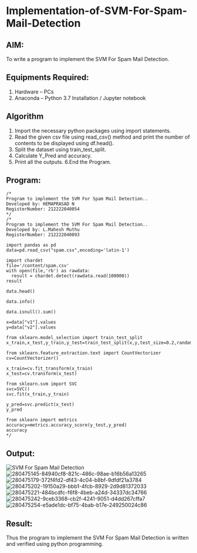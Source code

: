 # Implementation-of-SVM-For-Spam-Mail-Detection

## AIM:
To write a program to implement the SVM For Spam Mail Detection.

## Equipments Required:
1. Hardware – PCs
2. Anaconda – Python 3.7 Installation / Jupyter notebook

## Algorithm
1. Import the necessary python packages using import statements.
2. Read the given csv file using read_csv() method and print the number of contents to be displayed using df.head(). 
3. Split the dataset using train_test_split. 
4. Calculate Y_Pred and accuracy.
5. Print all the outputs. 6.End the Program.

## Program:
```
/*
Program to implement the SVM For Spam Mail Detection..
Developed by: HEMAPRASAD N
RegisterNumber: 212222040054
*/
/*
Program to implement the SVM For Spam Mail Detection..
Developed by: L.Mahesh Muthu
RegisterNumber: 212222040093

import pandas as pd
data=pd.read_csv("spam.csv",encoding='latin-1')

import chardet 
file='/content/spam.csv'
with open(file,'rb') as rawdata:
  result = chardet.detect(rawdata.read(100000))
result

data.head()

data.info()

data.isnull().sum()

x=data["v1"].values
y=data["v2"].values

from sklearn.model_selection import train_test_split
x_train,x_test,y_train,y_test=train_test_split(x,y,test_size=0.2,random_state=0)

from sklearn.feature_extraction.text import CountVectorizer
cv=CountVectorizer()

x_train=cv.fit_transform(x_train)
x_test=cv.transform(x_test)

from sklearn.svm import SVC
svc=SVC()
svc.fit(x_train,y_train)

y_pred=svc.predict(x_test)
y_pred

from sklearn import metrics
accuracy=metrics.accuracy_score(y_test,y_pred)
accuracy
*/
```

## Output:
![SVM For Spam Mail Detection](sam.png)
![280475145-84940cf8-821c-486c-98ae-b16b56a13265](https://github.com/Hemaprasad-N/Implementation-of-SVM-For-Spam-Mail-Detection/assets/135933397/0994aadf-47cf-4953-a544-66153df9847c)
![280475179-372f4fd2-df43-4c04-b8bf-9dfdf21a3784](https://github.com/Hemaprasad-N/Implementation-of-SVM-For-Spam-Mail-Detection/assets/135933397/90c9bde1-990e-40c5-b6d5-cf6c71a8e2b4)
![280475202-19150a29-bbb1-4fcb-8929-2d9d81372033](https://github.com/Hemaprasad-N/Implementation-of-SVM-For-Spam-Mail-Detection/assets/135933397/0cc3a288-0f45-4838-9856-2100a804a674)
![280475221-484bcdfc-f6f8-4beb-a24d-34337dc34766](https://github.com/Hemaprasad-N/Implementation-of-SVM-For-Spam-Mail-Detection/assets/135933397/38be6329-1940-4ee1-a5c9-e0932180ef34)
![280475242-9ceb3368-cb2f-4241-9051-d4dd267cffa7](https://github.com/Hemaprasad-N/Implementation-of-SVM-For-Spam-Mail-Detection/assets/135933397/0be3b217-3139-41d4-aff6-d1399d46911b)
![280475254-e5ade1dc-bf75-4bab-b17e-249250024c86](https://github.com/Hemaprasad-N/Implementation-of-SVM-For-Spam-Mail-Detection/assets/135933397/d7857af5-bc41-48bc-8992-ed9a9e53fa89)



## Result:
Thus the program to implement the SVM For Spam Mail Detection is written and verified using python programming.
